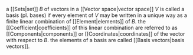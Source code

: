 a [[Sets|set]] $B$ of vectors in a [[Vector space|vector space]] $V$ is called a basis (pl. bases) if every element of $V$ may be written in a unique way as a finite linear combination of [[Element|elements]] of $B$. the [[Coefficient|coefficients]] of this linear combination are referred to as [[Components|components]] or [[Coordinates|coordinates]] of the vector with respect to $B$. the elements of a basis are called [[Basis vectors|basis vectors]].